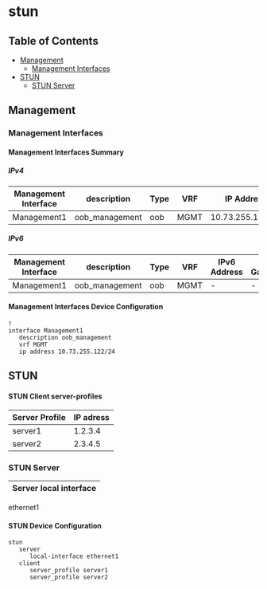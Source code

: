 # stun

## Table of Contents

- [Management](#management)
  - [Management Interfaces](#management-interfaces)
- [STUN](#stun)
  - [STUN Server](#stun-server)

## Management

### Management Interfaces

#### Management Interfaces Summary

##### IPv4

| Management Interface | description | Type | VRF | IP Address | Gateway |
| -------------------- | ----------- | ---- | --- | ---------- | ------- |
| Management1 | oob_management | oob | MGMT | 10.73.255.122/24 | 10.73.255.2 |

##### IPv6

| Management Interface | description | Type | VRF | IPv6 Address | IPv6 Gateway |
| -------------------- | ----------- | ---- | --- | ------------ | ------------ |
| Management1 | oob_management | oob | MGMT | - | - |

#### Management Interfaces Device Configuration

```eos
!
interface Management1
   description oob_management
   vrf MGMT
   ip address 10.73.255.122/24
```

## STUN

#### STUN Client server-profiles


| Server Profile | IP adress |
| -------------- | --------- |
| server1 | 1.2.3.4|
| server2 | 2.3.4.5|

### STUN Server

| Server local interface |
| ---------------------- |
ethernet1

#### STUN Device Configuration

```eos
stun
   server
      local-interface ethernet1
   client
      server_profile server1
      server_profile server2
